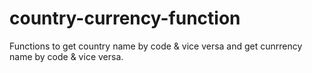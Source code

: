# country-currency-function
Functions to get country name by code &amp; vice versa and get cunrrency name by code &amp; vice versa.
